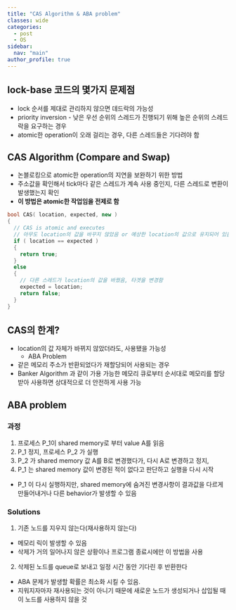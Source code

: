 ```yaml
---
title: "CAS Algorithm & ABA problem"
classes: wide
categories: 
  - post
  - OS
sidebar:
  nav: "main"
author_profile: true
---
```

   
## lock-base 코드의 몇가지 문제점
* lock 순서를 제대로 관리하지 않으면 데드락의 가능성
* priority inversion - 낮은 우선 순위의 스레드가 진행되기 위해 높은 순위의 스레드 락을 요구하는 경우
* atomic한 operation이 오래 걸리는 경우, 다른 스레드들은 기다려야 함

## CAS Algorithm (Compare and Swap)
* 논블로킹으로 atomic한 operation의 지연을 보완하기 위한 방법
* 주소값을 확인해서 tick마다 같은 스레드가 계속 사용 중인지, 다른 스레드로 변환이 발생했는지 확인
* **이 방법은 atomic한 작업임을 전제로 함**

```c++
bool CAS( location, expected, new )
{
  // CAS is atomic and executes
  // 아무도 location의 값을 바꾸지 않았음 or 예상한 location의 값으로 유지되어 있음
  if ( location == expected )
  {
    return true;
  } 
  else 
  { 
    // 다른 스레드가 location의 값을 바꿨음, 타겟을 변경함
    expected = location;
    return false;
  }
}
```

## CAS의 한계?
* location의 값 자체가 바뀌지 않았더라도, 사용됐을 가능성
  * ABA Problem
* 같은 메모리 주소가 반환되었다가 재할당되어 사용되는 경우
* Banker Algorithm 과 같이 가용 가능한 메모리 큐로부터 순서대로 메모리를 할당받아 사용하면 상대적으로 더 안전하게 사용 가능

## ABA problem
### 과정
1. 프로세스 P_1이 shared memory로 부터 value A를 읽음
2. P_1 정지, 프로세스 P_2 가 실행
3. P_2 가 shared memory 값 A를 B로 변경했다가, 다시 A로 변경하고 정지, 
4. P_1 는 shared memory 값이 변경된 적이 없다고 판단하고 실행을 다시 시작
* P_1 이 다시 실행하지만, shared memory에 숨겨진 변경사항이 결과값을 다르게 만들어내거나 다른 behavior가 발생할 수 있음

### Solutions
1. 기존 노드를 지우지 않는다(재사용하지 않는다)
  * 메모리 릭이 발생할 수 있음
  * 삭제가 거의 일어나지 않은 상황이나 프로그램 종료시에만 이 방법을 사용
2. 삭제된 노드를 queue로 보내고 일정 시간 동안 기다린 후 반환한다
  * ABA 문제가 발생할 확률은 최소화 시킬 수 있음. 
  * 지워지자마자 재사용되는 것이 아니기 때문에 새로운 노드가 생성되거나 삽입될 때 이 노드를 사용하지 않을 것